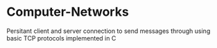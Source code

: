 # Computer-Networks

Persitant client and server connection to send messages through using basic TCP protocols implemented in C
